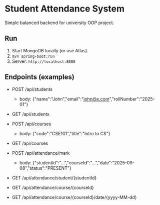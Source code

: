 # Student Attendance System

Simple balanced backend for university OOP project.

## Run

1. Start MongoDB locally (or use Atlas).
2. `mvn spring-boot:run`
3. Server: `http://localhost:8080`

## Endpoints (examples)

- POST /api/students
  - body: {"name":"John","email":"john@x.com","rollNumber":"2025-01"}
- GET /api/students

- POST /api/courses
  - body: {"code":"CSE101","title":"Intro to CS"}
- GET /api/courses

- POST /api/attendance/mark

  - body: {"studentId":"...","courseId":"...","date":"2025-09-08","status":"PRESENT"}

- GET /api/attendance/student/{studentId}
- GET /api/attendance/course/{courseId}
- GET /api/attendance/course/{courseId}/date/{yyyy-MM-dd}
